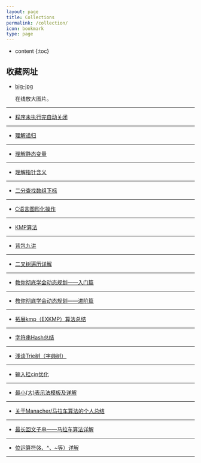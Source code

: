```yaml
---
layout: page
title: Collections
permalink: /collection/
icon: bookmark
type: page
---
```


* content
{:toc}

## 收藏网址

* [big-jpg](https://bigjpg.com/)

    在线放大图片。

---

* [程序未执行完自动关闭](https://zhidao.baidu.com/question/163808707.html)

---

* [理解递归](https://www.cnblogs.com/mlgjb/p/8361680.html)

---

* [理解静态变量](https://blog.csdn.net/chuzhen8280/article/details/100776685)

---

* [理解指针含义](https://blog.csdn.net/u013252047/article/details/86537155)

---

* [二分查找数组下标](https://blog.csdn.net/u012194956/article/details/79103843)

---

* [C语言图形化操作](https://blog.csdn.net/wang_zhao_/article/details/80456979)

---

* [KMP算法](https://blog.csdn.net/f1033774377/article/details/82556438)

---

* [背包九讲](https://blog.csdn.net/yandaoqiusheng/article/details/84782655)

---

* [二叉树遍历详解](https://blog.csdn.net/young2415/article/details/87467118)

---

* [教你彻底学会动态规划——入门篇](https://blog.csdn.net/baidu_28312631/article/details/47418773)

---

* [教你彻底学会动态规划——进阶篇](https://blog.csdn.net/baidu_28312631/article/details/47426445)

---

* [拓展kmp（EXKMP）算法总结](https://blog.csdn.net/dyx404514/article/details/41831947)

---

* [字符串Hash总结](https://www.cnblogs.com/Slager-Z/p/7807011.html)

---

* [浅谈Trie树（字典树）](https://www.cnblogs.com/TheRoadToTheGold/p/6290732.html)

---

* [输入挂cin优化](https://blog.csdn.net/weixin_44772995/article/details/92839903)

---

* [最小(大)表示法模板及详解](https://blog.csdn.net/li1615882553/article/details/80136776)

---

* [关于Manacher/马拉车算法的个人总结](https://blog.csdn.net/JiangHxin/article/details/102554413)

---

* [最长回文子串——马拉车算法详解](https://blog.csdn.net/HappyRocking/article/details/82622881)

---

* [位运算符(&、^、~等）详解](https://blog.csdn.net/Marccco/article/details/88709481)

---